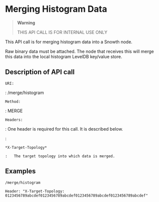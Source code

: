 Merging Histogram Data
======================

> **Warning**
>
> THIS API CALL IS FOR INTERNAL USE ONLY

This API call is for merging histogram data into a Snowth node.

Raw binary data must be attached. The node that receives this will merge
this data into the local histogram LevelDB key/value store.

Description of API call
-----------------------

`URI:`

:   /merge/histogram

`Method:`

:   MERGE

`Headers:`

:   One header is required for this call. It is described below.

:   

    *X-Target-Topology*

    :   The target topology into which data is merged.

Examples
--------

    /merge/histogram

    Header: "X-Target-Topology: 0123456789abcdef0123456789abcdef0123456789abcdef0123456789abcdef"
